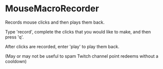 # MouseMacroRecorder
Records mouse clicks and then plays them back.

Type 'record', complete the clicks that you would like to make, and then press 'q'.

After clicks are recorded, enter 'play' to play them back.

(May or may not be useful to spam Twitch channel point redeems without a cooldown)
